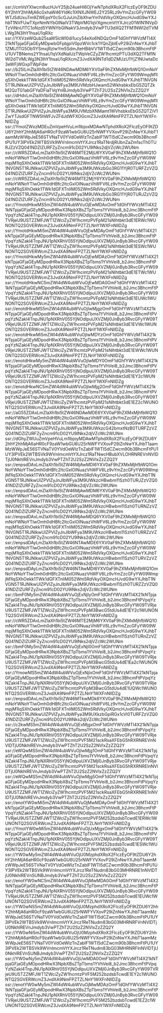 ssr://cmVsYXlwcm8ucHJvY25jb24ueHl6OjYwNTphdXRoX2FlczEyOF9tZDU6Y2hhY2hhMjA6cGxhaW46YldKc1lXNXJNWEJ2Y25RLz9vYmZzcGFyYW09WTJSdUxuTm9ZWEpsY0c5cGJuUnZibXhwYm1VdVkyOXQmcHJvdG9wYXJhbT1NVFUwTXprNmNYbGlNalV3TWpVM01qVXgmcmVtYXJrcz01WlN1NVpDTzViNnU1TC1oNzd5YWNYbGlNakV3Jmdyb3VwPTU3dXQ2TFM1NWI2dTVMLWg3N3lhY1hsaU1qRXc
ssr://YXVzeWQub25saW5lcWl0di1ucy54eXo6NDQzOmF1dGhfYWVzMTI4X21kNTpjaGFjaGEyMDpwbGFpbjpiV0pzWVc1ck1YQnZjblEvP29iZnNwYXJhbT1ZMlJ1TG5Ob1lYSmxjRzlwYm5SdmJteHBibVV1WTI5dCZwcm90b3BhcmFtPU1UVTBNems2Y1hsaU1qVXdNalUzTWpVeCZyZW1hcmtzPTU3dXQ2TFM1NWI2dTVMLWg3N3lhY1hsaU1qRXcmZ3JvdXA9NTd1dDZMUzU1YjZ1NUwtaDc3eWFjWGxpTWpFdw
ssr://b25lLmZlaXh1bi5tZW46NDAwMDM6YXV0aF9hZXMxMjhfbWQ1OmNoYWNoYTIwOmh0dHBfc2ltcGxlOlNuazVhWFV6Lz9vYmZzcGFyYW09WmpjM1lqSXhOekk1TWk1dGFXTnliM052Wm5RdVkyOXQmcHJvdG9wYXJhbT1NVGN5T1RJNlkwUlZPVlZyJnJlbWFya3M9UVMzbHJwam52WkhsbkxEbG5ZQTZkM2QzTG1abGFYaDFiaTVqYnlBJmdyb3VwPTZhT2U2SzZ2NVlxZzZZQ2Y
ssr://dHdvLmZlaXh1bi5tZW46MjAwNDg6YXV0aF9hZXMxMjhfbWQ1OmNoYWNoYTIwOmh0dHBfc2ltcGxlOlNuazVhWFV6Lz9vYmZzcGFyYW09WmpjM1lqSXhOekk1TWk1dGFXTnliM052Wm5RdVkyOXQmcHJvdG9wYXJhbT1NVGN5T1RJNlkwUlZPVlZyJnJlbWFya3M9UVMzbXNMamt1WVhsbkxEbG5ZQTZiV1ZwYTJsdGFTNW5hWFJvZFdJdWFXOGcmZ3JvdXA9NmFPZTZLNnY1WXFnNllDZg
ssr://YmotZWxzMDEuZmVpeHVuLm1lbjoxMDAwNTphdXRoX2FlczEyOF9tZDU6Y2hhY2hhMjA6aHR0cF9zaW1wbGU6U25rNWFYVXovP29iZnNwYXJhbT1aamMzWWpJeE56STVNaTV0YVdOeWIzTnZablF1WTI5dCZwcm90b3BhcmFtPU1UY3lPVEk2WTBSVk9WVnImcmVtYXJrcz1RaTNrdjRUbnZaZm1scTh0TURJZzVZQ041NDZIZURFZyZncm91cD02YU9lNks2djVZcWc2WUNm
ssr://cWR5ZDAxLmZlaXh1bi5tZW46MTE2MjU6YXV0aF9hZXMxMjhfbWQ1OmNoYWNoYTIwOmh0dHBfc2ltcGxlOlNuazVhWFV6Lz9vYmZzcGFyYW09WmpjM1lqSXhOekk1TWk1dGFXTnliM052Wm5RdVkyOXQmcHJvdG9wYXJhbT1NVGN5T1RJNlkwUlZPVlZyJnJlbWFya3M9UWkzbGo3RG11YjR0TURFZzVZQ041NDZIZURFZyZncm91cD02YU9lNks2djVZcWc2WUNm
ssr://cWR5ZDAxLmZlaXh1bi5tZW46MTE2MjY6YXV0aF9hZXMxMjhfbWQ1OmNoYWNoYTIwOmh0dHBfc2ltcGxlOlNuazVhWFV6Lz9vYmZzcGFyYW09WmpjM1lqSXhOekk1TWk1dGFXTnliM052Wm5RdVkyOXQmcHJvdG9wYXJhbT1NVGN5T1RJNlkwUlZPVlZyJnJlbWFya3M9UWkzbGo3RG11YjR0TURJZzVZQ041NDZIZURFZyZncm91cD02YU9lNks2djVZcWc2WUNm
ssr://YmotdHkwMS5mZWl4dW4ubWVuOjEwMDAxOmF1dGhfYWVzMTI4X21kNTpjaGFjaGEyMDpodHRwX3NpbXBsZTpTbms1YVhVei8_b2Jmc3BhcmFtPVpqYzNZakl4TnpJNU1pNXRhV055YjNOdlpuUXVZMjl0JnByb3RvcGFyYW09TVRjeU9USTZZMFJWT1ZWciZyZW1hcmtzPVFpM21sNlhtbkt3dE1ERWc1WUNONTQ2SGVERWcmZ3JvdXA9NmFPZTZLNnY1WXFnNllDZg
ssr://YmotdHkwMi5mZWl4dW4ubWVuOjEwMDAyOmF1dGhfYWVzMTI4X21kNTpjaGFjaGEyMDpodHRwX3NpbXBsZTpTbms1YVhVei8_b2Jmc3BhcmFtPVpqYzNZakl4TnpJNU1pNXRhV055YjNOdlpuUXVZMjl0JnByb3RvcGFyYW09TVRjeU9USTZZMFJWT1ZWciZyZW1hcmtzPVFpM21sNlhtbkt3dE1ESWc1WUNONTQ2SGVERWcmZ3JvdXA9NmFPZTZLNnY1WXFnNllDZg
ssr://YmotdHkwMy5mZWl4dW4ubWVuOjEwMDAzOmF1dGhfYWVzMTI4X21kNTpjaGFjaGEyMDpodHRwX3NpbXBsZTpTbms1YVhVei8_b2Jmc3BhcmFtPVpqYzNZakl4TnpJNU1pNXRhV055YjNOdlpuUXVZMjl0JnByb3RvcGFyYW09TVRjeU9USTZZMFJWT1ZWciZyZW1hcmtzPVFpM21sNlhtbkt3dE1ETWc1WUNONTQ2SGVERWcmZ3JvdXA9NmFPZTZLNnY1WXFnNllDZg
ssr://YmotdHkwNC5mZWl4dW4ubWVuOjEwMDA0OmF1dGhfYWVzMTI4X21kNTpjaGFjaGEyMDpodHRwX3NpbXBsZTpTbms1YVhVei8_b2Jmc3BhcmFtPVpqYzNZakl4TnpJNU1pNXRhV055YjNOdlpuUXVZMjl0JnByb3RvcGFyYW09TVRjeU9USTZZMFJWT1ZWciZyZW1hcmtzPVFpM21sNlhtbkt3dE1EUWc1WUNONTQ2SGVERWcmZ3JvdXA9NmFPZTZLNnY1WXFnNllDZg
ssr://enotdHkwMS5mZWl4dW4ubWVuOjIwMjgzOmF1dGhfYWVzMTI4X21kNTpjaGFjaGEyMDpodHRwX3NpbXBsZTpTbms1YVhVei8_b2Jmc3BhcmFtPVpqYzNZakl4TnpJNU1pNXRhV055YjNOdlpuUXVZMjl0JnByb3RvcGFyYW09TVRjeU9USTZZMFJWT1ZWciZyZW1hcmtzPVFpM21sNlhtbkt3dE1EVWc1WUNONTQ2SGVERWcmZ3JvdXA9NmFPZTZLNnY1WXFnNllDZg
ssr://enotdHkwMi5mZWl4dW4ubWVuOjIwMDYzOmF1dGhfYWVzMTI4X21kNTpjaGFjaGEyMDpodHRwX3NpbXBsZTpTbms1YVhVei8_b2Jmc3BhcmFtPVpqYzNZakl4TnpJNU1pNXRhV055YjNOdlpuUXVZMjl0JnByb3RvcGFyYW09TVRjeU9USTZZMFJWT1ZWciZyZW1hcmtzPVFpM21sNlhtbkt3dE1EWWc1WUNONTQ2SGVERWcmZ3JvdXA9NmFPZTZLNnY1WXFnNllDZg
ssr://enotdHkwMy5mZWl4dW4ubWVuOjIwMDY0OmF1dGhfYWVzMTI4X21kNTpjaGFjaGEyMDpodHRwX3NpbXBsZTpTbms1YVhVei8_b2Jmc3BhcmFtPVpqYzNZakl4TnpJNU1pNXRhV055YjNOdlpuUXVZMjl0JnByb3RvcGFyYW09TVRjeU9USTZZMFJWT1ZWciZyZW1hcmtzPVFpM21sNlhtbkt3dE1EY2c1WUNONTQ2SGVERWcmZ3JvdXA9NmFPZTZLNnY1WXFnNllDZg
ssr://enotdHkwNC5mZWl4dW4ubWVuOjIwMjg2OmF1dGhfYWVzMTI4X21kNTpjaGFjaGEyMDpodHRwX3NpbXBsZTpTbms1YVhVei8_b2Jmc3BhcmFtPVpqYzNZakl4TnpJNU1pNXRhV055YjNOdlpuUXVZMjl0JnByb3RvcGFyYW09TVRjeU9USTZZMFJWT1ZWciZyZW1hcmtzPVFpM21sNlhtbkt3dE1EZ2c1WUNONTQ2SGVERWcmZ3JvdXA9NmFPZTZLNnY1WXFnNllDZg
ssr://aG55ZDAxLmZlaXh1bi5tZW46NDAwMDE6YXV0aF9hZXMxMjhfbWQ1OmNoYWNoYTIwOmh0dHBfc2ltcGxlOlNuazVhWFV6Lz9vYmZzcGFyYW09WmpjM1lqSXhOekk1TWk1dGFXTnliM052Wm5RdVkyOXQmcHJvdG9wYXJhbT1NVGN5T1RJNlkwUlZPVlZyJnJlbWFya3M9UWkzcG42bmxtNzB0TURFZzVZQ041NDZIZURFZyZncm91cD02YU9lNks2djVZcWc2WUNm
ssr://dGhyZWUuZmVpeHVuLm1lbjoyMDAwMTphdXRoX2FlczEyOF9tZDU6Y2hhY2hhMjA6aHR0cF9zaW1wbGU6U25rNWFYVXovP29iZnNwYXJhbT1aamMzWWpJeE56STVNaTV0YVdOeWIzTnZablF1WTI5dCZwcm90b3BhcmFtPU1UY3lPVEk2WTBSVk9WVnImcmVtYXJrcz1RaTNwcHBubXVLOHRNREVnNVlDTjU0NkhlREVnJmdyb3VwPTZhT2U2SzZ2NVlxZzZZQ2Y
ssr://enpsdDAxLmZlaXh1bi5tZW46MjAwMDI6YXV0aF9hZXMxMjhfbWQ1OmNoYWNoYTIwOmh0dHBfc2ltcGxlOlNuazVhWFV6Lz9vYmZzcGFyYW09WmpjM1lqSXhOekk1TWk1dGFXTnliM052Wm5RdVkyOXQmcHJvdG9wYXJhbT1NVGN5T1RJNlkwUlZPVlZyJnJlbWFya3M9UWkzcHBwbm11Szh0TURJZzVZQ041NDZIZURFZyZncm91cD02YU9lNks2djVZcWc2WUNm
ssr://enpsdDAxLmZlaXh1bi5tZW46MjAwMDM6YXV0aF9hZXMxMjhfbWQ1OmNoYWNoYTIwOmh0dHBfc2ltcGxlOlNuazVhWFV6Lz9vYmZzcGFyYW09WmpjM1lqSXhOekk1TWk1dGFXTnliM052Wm5RdVkyOXQmcHJvdG9wYXJhbT1NVGN5T1RJNlkwUlZPVlZyJnJlbWFya3M9UWkzcHBwbm11Szh0TURNZzVZQ041NDZIZURFZyZncm91cD02YU9lNks2djVZcWc2WUNm
ssr://enpsdDAxLmZlaXh1bi5tZW46MjAwMDQ6YXV0aF9hZXMxMjhfbWQ1OmNoYWNoYTIwOmh0dHBfc2ltcGxlOlNuazVhWFV6Lz9vYmZzcGFyYW09WmpjM1lqSXhOekk1TWk1dGFXTnliM052Wm5RdVkyOXQmcHJvdG9wYXJhbT1NVGN5T1RJNlkwUlZPVlZyJnJlbWFya3M9UWkzcHBwbm11Szh0TURRZzVZQ041NDZIZURFZyZncm91cD02YU9lNks2djVZcWc2WUNm
ssr://enpsdDAyLmZlaXh1bi5tZW46NTAwMDE6YXV0aF9hZXMxMjhfbWQ1OmNoYWNoYTIwOmh0dHBfc2ltcGxlOlNuazVhWFV6Lz9vYmZzcGFyYW09WmpjM1lqSXhOekk1TWk1dGFXTnliM052Wm5RdVkyOXQmcHJvdG9wYXJhbT1NVGN5T1RJNlkwUlZPVlZyJnJlbWFya3M9UWkzcHBwbm11Szh0TURVZzVZQ041NDZIZURFZyZncm91cD02YU9lNks2djVZcWc2WUNm
ssr://enpsdDAyLmZlaXh1bi5tZW46NTAwMDI6YXV0aF9hZXMxMjhfbWQ1OmNoYWNoYTIwOmh0dHBfc2ltcGxlOlNuazVhWFV6Lz9vYmZzcGFyYW09WmpjM1lqSXhOekk1TWk1dGFXTnliM052Wm5RdVkyOXQmcHJvdG9wYXJhbT1NVGN5T1RJNlkwUlZPVlZyJnJlbWFya3M9UWkzcHBwbm11Szh0TURZZzVZQ041NDZIZURFZyZncm91cD02YU9lNks2djVZcWc2WUNm
ssr://bmF0My5mZWl4dW4ubWVuOjExNjIyOmF1dGhfYWVzMTI4X21kNTpjaGFjaGEyMDpodHRwX3NpbXBsZTpTbms1YVhVei8_b2Jmc3BhcmFtPVpqYzNZakl4TnpJNU1pNXRhV055YjNOdlpuUXVZMjl0JnByb3RvcGFyYW09TVRjeU9USTZZMFJWT1ZWciZyZW1hcmtzPVFpM3BwcG5tdUs4dE1EY2c1WUNONTQ2SGVERWcmZ3JvdXA9NmFPZTZLNnY1WXFnNllDZg
ssr://cWR5ZDAxLmZlaXh1bi5tZW46MTE2MjM6YXV0aF9hZXMxMjhfbWQ1OmNoYWNoYTIwOmh0dHBfc2ltcGxlOlNuazVhWFV6Lz9vYmZzcGFyYW09WmpjM1lqSXhOekk1TWk1dGFXTnliM052Wm5RdVkyOXQmcHJvdG9wYXJhbT1NVGN5T1RJNlkwUlZPVlZyJnJlbWFya3M9UWkzcHBwbm11Szh0TURnZzVZQ041NDZIZURFZyZncm91cD02YU9lNks2djVZcWc2WUNm
ssr://bmF0My5mZWl4dW4ubWVuOjExNjI0OmF1dGhfYWVzMTI4X21kNTpjaGFjaGEyMDpodHRwX3NpbXBsZTpTbms1YVhVei8_b2Jmc3BhcmFtPVpqYzNZakl4TnpJNU1pNXRhV055YjNOdlpuUXVZMjl0JnByb3RvcGFyYW09TVRjeU9USTZZMFJWT1ZWciZyZW1hcmtzPVFpM3BwcG5tdUs4dE1Ea2c1WUNONTQ2SGVERWcmZ3JvdXA9NmFPZTZLNnY1WXFnNllDZg
ssr://YmowMS5mZWl4dW4ubWVuOjExNjIxOmF1dGhfYWVzMTI4X21kNTpjaGFjaGEyMDpodHRwX3NpbXBsZTpTbms1YVhVei8_b2Jmc3BhcmFtPVpqYzNZakl4TnpJNU1pNXRhV055YjNOdlpuUXVZMjl0JnByb3RvcGFyYW09TVRjeU9USTZZMFJWT1ZWciZyZW1hcmtzPVFpM3BwcG5tdUs4dE1UQWc1WUNONTQ2SGVERWcmZ3JvdXA9NmFPZTZLNnY1WXFnNllDZg
ssr://enpsdDAxLmZlaXh1bi5tZW46MTkwMDk6YXV0aF9hZXMxMjhfbWQ1OmNoYWNoYTIwOmh0dHBfc2ltcGxlOlNuazVhWFV6Lz9vYmZzcGFyYW09WmpjM1lqSXhOekk1TWk1dGFXTnliM052Wm5RdVkyOXQmcHJvdG9wYXJhbT1NVGN5T1RJNlkwUlZPVlZyJnJlbWFya3M9UXkzbGpiRGx1cVl0TURFZzVZQ041NDZIZURFZyZncm91cD02YU9lNks2djVZcWc2WUNm
ssr://c2kwMS5mZWl4dW4ubWVuOjExMjgxOmF1dGhfYWVzMTI4X21kNTpjaGFjaGEyMDpodHRwX3NpbXBsZTpTbms1YVhVei8_b2Jmc3BhcmFtPVpqYzNZakl4TnpJNU1pNXRhV055YjNOdlpuUXVZMjl0JnByb3RvcGFyYW09TVRjeU9USTZZMFJWT1ZWciZyZW1hcmtzPVF5M21sckRsaXFEbG5hRXRNREVnNVlDTjU0NkhlREVnJmdyb3VwPTZhT2U2SzZ2NVlxZzZZQ2Y
ssr://eWQwMS5mZWl4dW4ubWVuOjIwMjg1OmF1dGhfYWVzMTI4X21kNTpjaGFjaGEyMDpodHRwX3NpbXBsZTpTbms1YVhVei8_b2Jmc3BhcmFtPVpqYzNZakl4TnpJNU1pNXRhV055YjNOdlpuUXVZMjl0JnByb3RvcGFyYW09TVRjeU9USTZZMFJWT1ZWciZyZW1hcmtzPVF5M21sckRsaXFEbG5hRXRNRElnNVlDTjU0NkhlREVnJmdyb3VwPTZhT2U2SzZ2NVlxZzZZQ2Y
ssr://eWQwMS5mZWl4dW4ubWVuOjIwMjg5OmF1dGhfYWVzMTI4X21kNTpjaGFjaGEyMDpodHRwX3NpbXBsZTpTbms1YVhVei8_b2Jmc3BhcmFtPVpqYzNZakl4TnpJNU1pNXRhV055YjNOdlpuUXVZMjl0JnByb3RvcGFyYW09TVRjeU9USTZZMFJWT1ZWciZyZW1hcmtzPVF5M21sckRsaXFEbG5hRXRNRE1nNVlDTjU0NkhlREVnJmdyb3VwPTZhT2U2SzZ2NVlxZzZZQ2Y
ssr://enotYW0wMi5mZWl4dW4ubWVuOjMwMDAyOmF1dGhfYWVzMTI4X21kNTpjaGFjaGEyMDpodHRwX3NpbXBsZTpTbms1YVhVei8_b2Jmc3BhcmFtPVpqYzNZakl4TnpJNU1pNXRhV055YjNOdlpuUXVZMjl0JnByb3RvcGFyYW09TVRjeU9USTZZMFJWT1ZWciZyZW1hcmtzPVF5M252bzdsbTcwdE1ERWc1WUNONTQ2SGVERWcmZ3JvdXA9NmFPZTZLNnY1WXFnNllDZg
ssr://YmotYW0wMi5mZWl4dW4ubWVuOjUxMjgxOmF1dGhfYWVzMTI4X21kNTpjaGFjaGEyMDpodHRwX3NpbXBsZTpTbms1YVhVei8_b2Jmc3BhcmFtPVpqYzNZakl4TnpJNU1pNXRhV055YjNOdlpuUXVZMjl0JnByb3RvcGFyYW09TVRjeU9USTZZMFJWT1ZWciZyZW1hcmtzPVF5M252bzdsbTcwdE1ESWc1WUNONTQ2SGVERWcmZ3JvdXA9NmFPZTZLNnY1WXFnNllDZg
ssr://YW0wMy5mZWl4dW4ubWVuOjU0MzphdXRoX2FlczEyOF9tZDU6Y2hhY2hhMjA6aHR0cF9zaW1wbGU6U25rNWFYVXovP29iZnNwYXJhbT1aamMzWWpJeE56STVNaTV0YVdOeWIzTnZablF1WTI5dCZwcm90b3BhcmFtPU1UY3lPVEk2WTBSVk9WVnImcmVtYXJrcz1ReTNudm83bG03MHRNRE1nNVlDTjU0NkhlREVnSUNBJmdyb3VwPTZhT2U2SzZ2NVlxZzZZQ2Y
ssr://enotYW0wNC5mZWl4dW4ubWVuOjMwMDA0OmF1dGhfYWVzMTI4X21kNTpjaGFjaGEyMDpodHRwX3NpbXBsZTpTbms1YVhVei8_b2Jmc3BhcmFtPVpqYzNZakl4TnpJNU1pNXRhV055YjNOdlpuUXVZMjl0JnByb3RvcGFyYW09TVRjeU9USTZZMFJWT1ZWciZyZW1hcmtzPVF5M252bzdsbTcwdE1EUWc1WUNONTQ2SGVERWcmZ3JvdXA9NmFPZTZLNnY1WXFnNllDZg
ssr://YW0wNS5mZWl4dW4ubWVuOjU0MzphdXRoX2FlczEyOF9tZDU6Y2hhY2hhMjA6aHR0cF9zaW1wbGU6U25rNWFYVXovP29iZnNwYXJhbT1aamMzWWpJeE56STVNaTV0YVdOeWIzTnZablF1WTI5dCZwcm90b3BhcmFtPU1UY3lPVEk2WTBSVk9WVnImcmVtYXJrcz1ReTNudm83bG03MHRNRFVnNVlDTjU0NkhlREVnJmdyb3VwPTZhT2U2SzZ2NVlxZzZZQ2Y
ssr://YW0wNi5mZWl4dW4ubWVuOjU0MzphdXRoX2FlczEyOF9tZDU6Y2hhY2hhMjA6aHR0cF9zaW1wbGU6U25rNWFYVXovP29iZnNwYXJhbT1aamMzWWpJeE56STVNaTV0YVdOeWIzTnZablF1WTI5dCZwcm90b3BhcmFtPU1UY3lPVEk2WTBSVk9WVnImcmVtYXJrcz1ReTNudm83bG03MHRNRFlnNVlDTjU0NkhlREVnSUNBJmdyb3VwPTZhT2U2SzZ2NVlxZzZZQ2Y
ssr://YW0wNy5mZWl4dW4ubWVuOjUwMDA0OmF1dGhfYWVzMTI4X21kNTpjaGFjaGEyMDpodHRwX3NpbXBsZTpTbms1YVhVei8_b2Jmc3BhcmFtPVpqYzNZakl4TnpJNU1pNXRhV055YjNOdlpuUXVZMjl0JnByb3RvcGFyYW09TVRjeU9USTZZMFJWT1ZWciZyZW1hcmtzPVF5M252bzdsbTcwdE1EY2c1WUNONTQ2SGVERWcmZ3JvdXA9NmFPZTZLNnY1WXFnNllDZg
ssr://enotYW0wMy5mZWl4dW4ubWVuOjMwMDAzOmF1dGhfYWVzMTI4X21kNTpjaGFjaGEyMDpodHRwX3NpbXBsZTpTbms1YVhVei8_b2Jmc3BhcmFtPVpqYzNZakl4TnpJNU1pNXRhV055YjNOdlpuUXVZMjl0JnByb3RvcGFyYW09TVRjeU9USTZZMFJWT1ZWciZyZW1hcmtzPVF5M252bzdsbTcwdE1EZ2c1WUNONTQ2SGVERWcmZ3JvdXA9NmFPZTZLNnY1WXFnNllDZg
